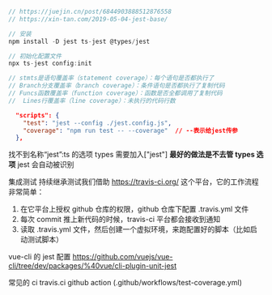 ```js
// https://juejin.cn/post/6844903888512876558
// https://xin-tan.com/2019-05-04-jest-base/

// 安装
npm install -D jest ts-jest @types/jest

// 初始化配置文件
npx ts-jest config:init

// stmts是语句覆盖率（statement coverage）：每个语句是否都执行了
// Branch分支覆盖率（branch coverage）：条件语句是否都执行了复制代码
// Funcs函数覆盖率（function coverage）：函数是否全都调用了复制代码
//  Lines行覆盖率（line coverage）：未执行的代码行数


```

```JSON
  "scripts": {
    "test": "jest --config ./jest.config.js",
    "coverage": "npm run test -- --coverage"  // --表示给jest传参
  },
```

找不到名称“jest”:ts 的选项 types 需要加入["jest"]
**最好的做法是不去管 types 选项** jest 会自动被识别

集成测试
持续继承测试我们借助 https://travis-ci.org/ 这个平台，它的工作流程非常简单：

1. 在它平台上授权 github 仓库的权限，github 仓库下配置 .travis.yml 文件
2. 每次 commit 推上新代码的时候，travis-ci 平台都会接收到通知
3. 读取 .travis.yml 文件，然后创建一个虚拟环境，来跑配置好的脚本（比如启动测试脚本）

vue-cli 的 jest 配置
https://github.com/vuejs/vue-cli/tree/dev/packages/%40vue/cli-plugin-unit-jest

常见的 ci
travis.ci
github action (.github/workflows/test-coverage.yml)
